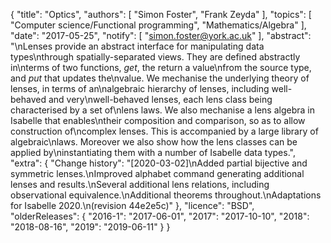 {
    "title": "Optics",
    "authors": [
        "Simon Foster",
        "Frank Zeyda"
    ],
    "topics": [
        "Computer science/Functional programming",
        "Mathematics/Algebra"
    ],
    "date": "2017-05-25",
    "notify": [
        "simon.foster@york.ac.uk"
    ],
    "abstract": "\nLenses provide an abstract interface for manipulating data types\nthrough spatially-separated views. They are defined abstractly in\nterms of two functions, <em>get</em>, the return a value\nfrom the source type, and <em>put</em> that updates the\nvalue. We mechanise the underlying theory of lenses, in terms of an\nalgebraic hierarchy of lenses, including well-behaved and very\nwell-behaved lenses, each lens class being characterised by a set of\nlens laws. We also mechanise a lens algebra in Isabelle that enables\ntheir composition and comparison, so as to allow construction of\ncomplex lenses. This is accompanied by a large library of algebraic\nlaws. Moreover we also show how the lens classes can be applied by\ninstantiating them with a number of Isabelle data types.",
    "extra": {
        "Change history": "[2020-03-02]\nAdded partial bijective and symmetric lenses.\nImproved alphabet command generating additional lenses and results.\nSeveral additional lens relations, including observational equivalence.\nAdditional theorems throughout.\nAdaptations for Isabelle 2020.\n(revision 44e2e5c)"
    },
    "licence": "BSD",
    "olderReleases": {
        "2016-1": "2017-06-01",
        "2017": "2017-10-10",
        "2018": "2018-08-16",
        "2019": "2019-06-11"
    }
}